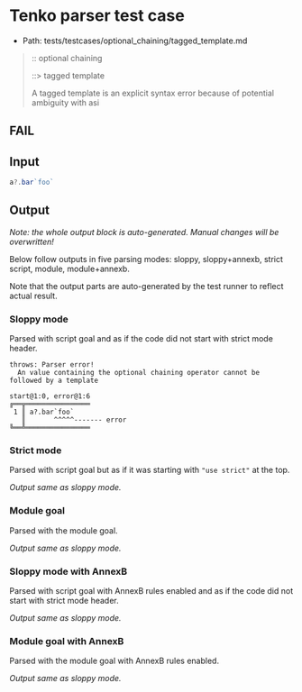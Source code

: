# Tenko parser test case

- Path: tests/testcases/optional_chaining/tagged_template.md

> :: optional chaining
>
> ::> tagged template
>
> A tagged template is an explicit syntax error because of potential ambiguity with asi

## FAIL

## Input

`````js
a?.bar`foo`
`````

## Output

_Note: the whole output block is auto-generated. Manual changes will be overwritten!_

Below follow outputs in five parsing modes: sloppy, sloppy+annexb, strict script, module, module+annexb.

Note that the output parts are auto-generated by the test runner to reflect actual result.

### Sloppy mode

Parsed with script goal and as if the code did not start with strict mode header.

`````
throws: Parser error!
  An value containing the optional chaining operator cannot be followed by a template

start@1:0, error@1:6
╔══╦════════════════
 1 ║ a?.bar`foo`
   ║       ^^^^^------- error
╚══╩════════════════

`````

### Strict mode

Parsed with script goal but as if it was starting with `"use strict"` at the top.

_Output same as sloppy mode._

### Module goal

Parsed with the module goal.

_Output same as sloppy mode._

### Sloppy mode with AnnexB

Parsed with script goal with AnnexB rules enabled and as if the code did not start with strict mode header.

_Output same as sloppy mode._

### Module goal with AnnexB

Parsed with the module goal with AnnexB rules enabled.

_Output same as sloppy mode._
